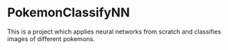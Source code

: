 # PokemonClassifyNN
This is a project which applies neural networks from scratch and classifies images of different pokemons. 
